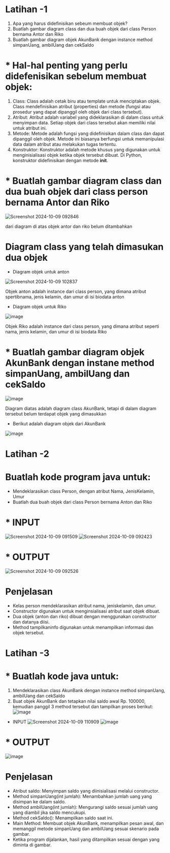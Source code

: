 
# Latihan -1
1. Apa yang harus didefinisikan sebeum membuat objek?
2. Buatlah gambar diagram class dan dua buah objek dari class Person
bernama Antor dan Riko
3. Buatlah gambar diagram objek AkunBank dengan instance method
simpanUang, ambilUang dan cekSaldo

# * Hal-hal penting yang perlu didefenisikan sebelum membuat objek:
1. Class: Class adalah cetak biru atau template untuk menciptakan objek. Class mendefinisikan atribut (properties) dan metode (fungsi atau prosedur yang dapat dipanggil oleh objek dari class tersebut).
2. Atribut: Atribut adalah variabel yang dideklarasikan di dalam class untuk menyimpan data. Setiap objek dari class tersebut akan memiliki nilai untuk atribut ini.
3. Metode: Metode adalah fungsi yang didefinisikan dalam class dan dapat dipanggil oleh objek. Metode ini biasanya berfungsi untuk memanipulasi data dalam atribut atau melakukan tugas tertentu.
4. Konstruktor: Konstruktor adalah metode khusus yang digunakan untuk menginisialisasi objek ketika objek tersebut dibuat. Di Python, konstruktor didefinisikan dengan metode __init__.

# * Buatlah gambar diagram class dan dua buah objek dari class person bernama Antor dan Riko

![Screenshot 2024-10-09 092846](https://github.com/user-attachments/assets/2062e0ea-5586-40be-a129-a155d8b4fc84)

dari diagram di atas objek antor dan riko belum ditambahkan

# Diagram class yang telah dimasukan dua objek
* Diagram objek untuk anton
  
![Screenshot 2024-10-09 102837](https://github.com/user-attachments/assets/a83846d3-3292-41f6-9b9d-a80c95011d93)

Objek anton adalah instance dari class person, yang dimana atribut spertibnama, jenis kelamin, dan umur di isi biodata anton

* Diagram objek untuk Riko

![image](https://github.com/user-attachments/assets/d4ea6543-b392-4d66-8bd6-5bb2ce7f52d6)

Objek Riko adalah instance dari class person, yang dimana atribut seperti nama, jenis kelamin, dan umur di isi biodata Riko

# * Buatlah gambar diagram objek AkunBank dengan instane method simpanUang, ambilUang dan cekSaldo

![image](https://github.com/user-attachments/assets/9131e05c-4d59-4dcd-ad2c-2ee818496662)

Diagram diatas adalah diagram class AkunBank, tetapi di dalam diagram tersebut belum terdapat objek yang dimasukkan

* Berikut adalah diagram objek dari AkunBank

![image](https://github.com/user-attachments/assets/f875200b-1922-40a0-9cb3-db21cb011e45)

# Latihan -2
# Buatlah kode program java untuk:
* Mendeklarasikan class Person, dengan atribut Nama,
JenisKelamin, Umur
* Buatlah dua buah objek dari class Person bernama Anton
dan Riko
# * INPUT
![Screenshot 2024-10-09 091509](https://github.com/user-attachments/assets/89f7664d-c7db-4ad0-8cf5-01cc3dbfb118)
![Screenshot 2024-10-09 092423](https://github.com/user-attachments/assets/4465ff50-82b6-418c-a346-9d6f5c3b5405)

# * OUTPUT
![Screenshot 2024-10-09 092526](https://github.com/user-attachments/assets/e0540fd8-3fbd-4f7a-acb5-5491fc1036f7)

# Penjelasan
* Kelas person mendeklarasikan atribut nama, jeniskelamin, dan umur.
* Constructor digunakan untuk menginsialisasi atribut saat objek dibuat.
* Dua objek (anton dan riko) dibuat dengan menggunakan constructor dan datanya diisi.
* Method tampilkaninfo digunakan untuk menampilkan informasi dan objek tersebut.

# Latihan -3
# * Buatlah kode java untuk:
1. Mendeklarasikan class AkunBank dengan instance method
simpanUang, ambilUang dan cekSaldo
2. Buat objek AkunBank dan tetapkan nilai saldo awal Rp. 100000,
kemudian panggil 3 method tersebut dan tampilkan proses berikut:
![image](https://github.com/user-attachments/assets/e95c44bc-6f8b-4f88-be87-05544d62c26c)

* INPUT
![Screenshot 2024-10-09 110909](https://github.com/user-attachments/assets/dd0b1491-9478-487d-a425-76a5b7f7b5c0)
![image](https://github.com/user-attachments/assets/77c26a07-1296-4cbf-9df3-5ca0e730e417)

# * OUTPUT
![image](https://github.com/user-attachments/assets/b46581f1-41c0-4fbc-b774-a36fc8e383ad)

# Penjelasan
* Atribut saldo: Menyimpan saldo yang diinisialisasi melalui constructor.
* Method simpanUang(int jumlah): Menambahkan jumlah uang yang disimpan ke dalam saldo.
* Method ambilUang(int jumlah): Mengurangi saldo sesuai jumlah uang yang diambil jika saldo mencukupi.
* Method cekSaldo(): Menampilkan saldo saat ini.
* Main Method: Membuat objek AkunBank, menampilkan pesan awal, dan memanggil metode simpanUang dan ambilUang sesuai skenario pada gambar.
* Ketika program dijalankan, hasil yang ditampilkan sesuai dengan yang diminta di gambar.








